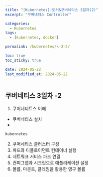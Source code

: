 ```yaml
---
title: "[Kubernetes]-도커&쿠버네티스 3일차(2)"
excerpt: "쿠버네티스 Controller"

categories:
  - Kubernetes
tags:
  - [kubernetes, docker]

permalink: /kubernetes/k-3-2/

toc: true
toc_sticky: true

date: 2024-05-22
last_modified_at: 2024-05-22
---
```

## 쿠버네티스 3일차 -2 

1. 쿠머네티트스 이해
  - 쿠버네티스 설치
  - 

```
kubernetes
```

2. 쿠머네티스 클러스터 구성 
3. 파드와 디플로이먼트 컨테이너 실행 
4. 네트워크 서비스 파드 연결 
5. 컨피그맵과 시크릿으로 애플리케이션 설정 
6. 볼륨, 마운트, 클레임을 활용한 영구 볼륨 
